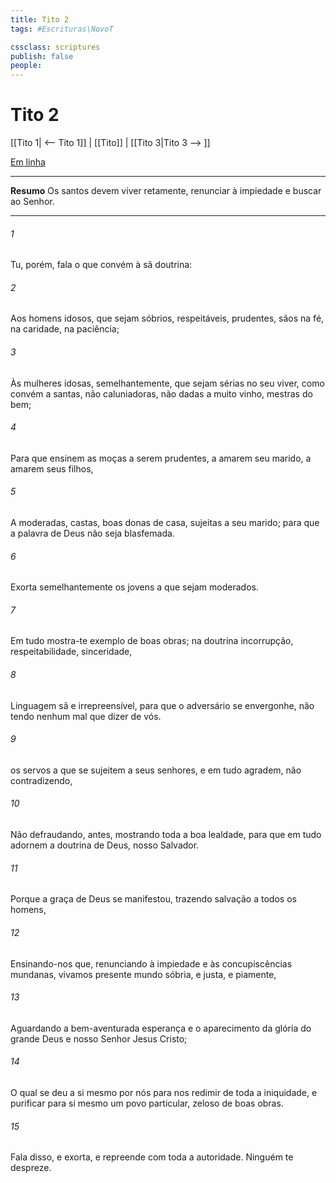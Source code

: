 ```yaml
---
title: Tito 2
tags: #Escrituras\NovoT

cssclass: scriptures
publish: false
people:
---
```


# Tito 2
[[Tito 1| <-- Tito 1]] | [[Tito]] | [[Tito 3|Tito 3 --> ]]

[Em linha](https://churchofjesuschrist.org/study/scriptures/nt/titus/2?lang=por)

---
__Resumo__
Os santos devem viver retamente, renunciar à impiedade e buscar ao Senhor.

---
###### 1 
Tu, porém, fala o que convém à sã doutrina:

###### 2 
Aos homens idosos, que sejam sóbrios, respeitáveis, prudentes, sãos na fé, na caridade,  na paciência;

###### 3 
Às mulheres idosas, semelhantemente, que sejam sérias no seu viver, como convém a santas, não caluniadoras, não dadas a muito vinho, mestras do bem;

###### 4 
Para que ensinem as moças a serem prudentes, a amarem seu marido, a amarem seus filhos,

###### 5 
A  moderadas, castas, boas donas de casa, sujeitas a seu marido; para que a palavra de Deus não seja blasfemada.

###### 6 
Exorta semelhantemente os jovens a que sejam moderados.

###### 7 
Em tudo mostra-te exemplo de boas obras; na doutrina  incorrupção, respeitabilidade, sinceridade,

###### 8 
Linguagem sã e irrepreensível, para que o adversário se envergonhe, não tendo nenhum mal que dizer de vós.

###### 9 
 os servos a que se sujeitem a seus senhores, e em tudo agradem, não contradizendo,

###### 10 
Não defraudando, antes, mostrando toda a boa lealdade, para que em tudo adornem a doutrina de Deus, nosso Salvador.

###### 11 
Porque a graça de Deus se manifestou, trazendo salvação a todos os homens,

###### 12 
Ensinando-nos que, renunciando à impiedade e às concupiscências mundanas, vivamos  presente mundo sóbria, e justa, e piamente,

###### 13 
Aguardando a bem-aventurada esperança e o aparecimento da glória do grande Deus e nosso Senhor Jesus Cristo;

###### 14 
O qual se deu a si mesmo por nós para nos redimir de toda a iniquidade, e purificar para si mesmo um povo particular, zeloso de boas obras.

###### 15 
Fala disso, e exorta, e repreende com toda a autoridade. Ninguém te despreze.


